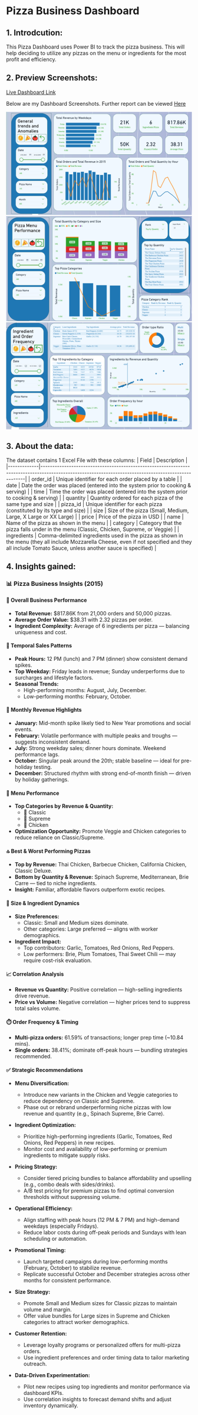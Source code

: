 # Pizza Business Dashboard
## 1. Introdcution: 
This Pizza Dashboard uses Power BI to track the pizza business. This will help deciding to utilize any pizzas on the menu or ingredients for the most profit and efficiency.
## 2. Preview Screenshots:
[Live Dashboard Link](https://app.powerbi.com/groups/me/reports/beffc558-a427-4387-83b3-fc61d392f8de?ctid=6a68e2d1-d88d-412b-b982-d4aed5f51716&pbi_source=linkShare)


Below are my Dashboard Screenshots. Further report can be viewed [Here](https://github.com/minhD03/Pizza-Business-Dashboard/blob/efc0e7baf1026a1612c17c195deba439cf5ebecc/Pizza%20Business%20-%20Nhat%20Minh%20Dang.pdf)

![alt text](https://github.com/minhD03/Pizza-Business-Dashboard/blob/bec5b1eab58ff0621ea5ca19d68289535c116dbd/Images/Dashboard%201.png)
![alt text](https://github.com/minhD03/Pizza-Business-Dashboard/blob/bec5b1eab58ff0621ea5ca19d68289535c116dbd/Images/Dashboard%202.png)
![alt text](https://github.com/minhD03/Pizza-Business-Dashboard/blob/bec5b1eab58ff0621ea5ca19d68289535c116dbd/Images/Dashboard%203.png)

## 3. About the data:
The dataset contains 1 Excel File with these columns:
| Field       | Description                                                                                                                                         |
|-------------|-----------------------------------------------------------------------------------------------------------------------------------------------------|
| order_id    | Unique identifier for each order placed by a table                                                                                                  |
| date        | Date the order was placed (entered into the system prior to cooking & serving)                                                                     |
| time        | Time the order was placed (entered into the system prior to cooking & serving)                                                                     |
| quantity    | Quantity ordered for each pizza of the same type and size                                                                                           |
| pizza_id    | Unique identifier for each pizza (constituted by its type and size)                                                                                 |
| size        | Size of the pizza (Small, Medium, Large, X Large or XX Large)                                                                                      |
| price       | Price of the pizza in USD                                                                                                                           |
| name        | Name of the pizza as shown in the menu                                                                                                              |
| category    | Category that the pizza falls under in the menu (Classic, Chicken, Supreme, or Veggie)                                                             |
| ingredients | Comma-delimited ingredients used in the pizza as shown in the menu (they all include Mozzarella Cheese, even if not specified and they all include Tomato Sauce, unless another sauce is specified) |

## 4. Insights gained:
### 📊 Pizza Business Insights (2015)

#### 🧭 Overall Business Performance
- **Total Revenue:** $817.86K from 21,000 orders and 50,000 pizzas.
- **Average Order Value:** $38.31 with 2.32 pizzas per order.
- **Ingredient Complexity:** Average of 6 ingredients per pizza — balancing uniqueness and cost.

#### 📅 Temporal Sales Patterns
- **Peak Hours:** 12 PM (lunch) and 7 PM (dinner) show consistent demand spikes.
- **Top Weekday:** Friday leads in revenue; Sunday underperforms due to surcharges and lifestyle factors.
- **Seasonal Trends:**
  - High-performing months: August, July, December.
  - Low-performing months: February, October.

#### 📆 Monthly Revenue Highlights
- **January:** Mid-month spike likely tied to New Year promotions and social events.
- **February:** Volatile performance with multiple peaks and troughs — suggests inconsistent demand.
- **July:** Strong weekday sales; dinner hours dominate. Weekend performance lags.
- **October:** Singular peak around the 20th; stable baseline — ideal for pre-holiday testing.
- **December:** Structured rhythm with strong end-of-month finish — driven by holiday gatherings.

#### 🍕 Menu Performance
- **Top Categories by Revenue & Quantity:**
  - 🥇 Classic
  - 🥈 Supreme
  - 🥉 Chicken
- **Optimization Opportunity:** Promote Veggie and Chicken categories to reduce reliance on Classic/Supreme.

#### 🔝 Best & Worst Performing Pizzas
- **Top by Revenue:** Thai Chicken, Barbecue Chicken, California Chicken, Classic Deluxe.
- **Bottom by Quantity & Revenue:** Spinach Supreme, Mediterranean, Brie Carre — tied to niche ingredients.
- **Insight:** Familiar, affordable flavors outperform exotic recipes.

#### 📐 Size & Ingredient Dynamics
- **Size Preferences:**
  - Classic: Small and Medium sizes dominate.
  - Other categories: Large preferred — aligns with worker demographics.
- **Ingredient Impact:**
  - Top contributors: Garlic, Tomatoes, Red Onions, Red Peppers.
  - Low performers: Brie, Plum Tomatoes, Thai Sweet Chili — may require cost-risk evaluation.

#### 📈 Correlation Analysis
- **Revenue vs Quantity:** Positive correlation — high-selling ingredients drive revenue.
- **Price vs Volume:** Negative correlation — higher prices tend to suppress total sales volume.

#### ⏱️ Order Frequency & Timing
- **Multi-pizza orders:** 61.59% of transactions; longer prep time (~10.84 mins).
- **Single orders:** 38.41%; dominate off-peak hours — bundling strategies recommended.

#### ✅ Strategic Recommendations

- **Menu Diversification:**
  - Introduce new variants in the Chicken and Veggie categories to reduce dependency on Classic and Supreme.
  - Phase out or rebrand underperforming niche pizzas with low revenue and quantity (e.g., Spinach Supreme, Brie Carre).

- **Ingredient Optimization:**
  - Prioritize high-performing ingredients (Garlic, Tomatoes, Red Onions, Red Peppers) in new recipes.
  - Monitor cost and availability of low-performing or premium ingredients to mitigate supply risks.

- **Pricing Strategy:**
  - Consider tiered pricing bundles to balance affordability and upselling (e.g., combo deals with sides/drinks).
  - A/B test pricing for premium pizzas to find optimal conversion thresholds without suppressing volume.

- **Operational Efficiency:**
  - Align staffing with peak hours (12 PM & 7 PM) and high-demand weekdays (especially Fridays).
  - Reduce labor costs during off-peak periods and Sundays with lean scheduling or automation.

- **Promotional Timing:**
  - Launch targeted campaigns during low-performing months (February, October) to stabilize revenue.
  - Replicate successful October and December strategies across other months for consistent performance.

- **Size Strategy:**
  - Promote Small and Medium sizes for Classic pizzas to maintain volume and margin.
  - Offer value bundles for Large sizes in Supreme and Chicken categories to attract worker demographics.

- **Customer Retention:**
  - Leverage loyalty programs or personalized offers for multi-pizza orders.
  - Use ingredient preferences and order timing data to tailor marketing outreach.

- **Data-Driven Experimentation:**
  - Pilot new recipes using top ingredients and monitor performance via dashboard KPIs.
  - Use correlation insights to forecast demand shifts and adjust inventory dynamically.

